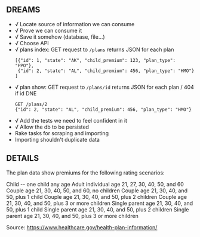 ## DREAMS

* √ Locate source of information we can consume
* √ Prove we can consume it
* √ Save it somehow (database, file...)
* √ Choose API
* √ plans index: GET request to `/plans` returns JSON for each plan
  ```
  [{"id": 1, "state": "AK", "child_premium": 123, "plan_type": "PPO"},
   {"id": 2, "state": "AL", "child_premium": 456, "plan_type": "HMO"}
  ]
  ```
* √ plan show: GET request to `/plans/id` returns JSON for each plan / 404 if id DNE
  ```
  GET /plans/2
  {"id": 2, "state": "AL", "child_premium": 456, "plan_type": "HMO"}
  ```
* √ Add the tests we need to feel confident in it
* √ Allow the db to be persisted
* Rake tasks for scraping and importing
* Importing shouldn't duplicate data

## DETAILS

The plan data show premiums for the following rating scenarios:

Child -- one child any age
Adult individual age 21, 27, 30, 40, 50, and 60
Couple age 21, 30, 40, 50, and 60, no children
Couple age 21, 30, 40, and 50, plus 1 child
Couple age 21, 30, 40, and 50, plus 2 children
Couple age 21, 30, 40, and 50, plus 3 or more children
Single parent age 21, 30, 40, and 50, plus 1 child
Single parent age 21, 30, 40, and 50, plus 2 children
Single parent age 21, 30, 40, and 50, plus 3 or more children

Source: https://www.healthcare.gov/health-plan-information/

